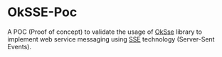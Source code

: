 # OkSSE-Poc
A POC (Proof of concept) to validate the usage of [OkSse](https://github.com/heremaps/oksse) library to implement web service messaging using [SSE](https://en.wikipedia.org/wiki/Server-sent_events)  technology (Server-Sent Events).  
